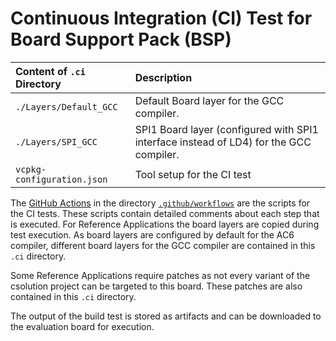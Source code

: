 # Continuous Integration (CI) Test for Board Support Pack (BSP)

Content of `.ci` Directory   | Description
:----------------------------|:-----------------
`./Layers/Default_GCC`       | Default Board layer for the GCC compiler.
`./Layers/SPI_GCC`          | SPI1 Board layer (configured with SPI1 interface instead of LD4) for the GCC compiler.
`vcpkg-configuration.json`   | Tool setup for the CI test

The [GitHub Actions](https://github.com/Open-CMSIS-Pack/ST_NUCLEO-G0B1RE_BSP/tree/main/README.md#github-actions) in the directory [`.github/workflows`](https://github.com/Open-CMSIS-Pack/ST_NUCLEO-G0B1RE_BSP/tree/main/.github/workflows) are the scripts for the CI tests. These scripts contain detailed comments about each step that is executed.
For Reference Applications the board layers are copied during test execution. As board layers are configured by default for the AC6 compiler, different board layers for the GCC compiler are contained in this `.ci` directory.

Some Reference Applications require patches as not every variant of the csolution project can be targeted to this board. These patches are also contained in this `.ci` directory.

The output of the build test is stored as artifacts and can be downloaded to the evaluation board for execution.
